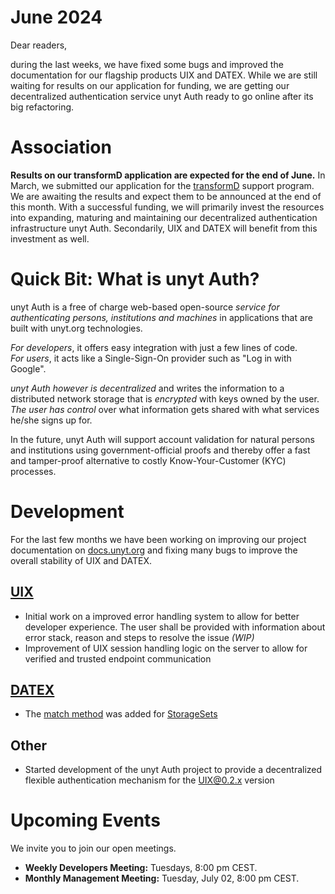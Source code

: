 # June 2024

Dear readers,

during the last weeks, we have fixed some bugs and improved the documentation for our flagship products UIX and DATEX.
While we are still waiting for results on our application for funding, we are getting our decentralized authentication
service unyt Auth ready to go online after its big refactoring.

# Association

**Results on our transformD application are expected for the end of June.**
In March, we submitted our application for the [transformD](https://www.deutsche-stiftung-engagement-und-ehrenamt.de/foerderung/transformd/) support program.
We are awaiting the results and expect them to be announced at the end of this month. With a successful funding, we will primarily invest the resources into
expanding, maturing and maintaining our decentralized authentication infrastructure unyt Auth. Secondarily, UIX and DATEX will benefit from this investment
as well.

# Quick Bit: What is unyt Auth?
unyt Auth is a free of charge web-based open-source _service for authenticating persons, institutions and machines_ in applications that are built with
unyt.org technologies.

_For developers_, it offers easy integration with just a few lines of code.  
_For users_, it acts like a Single-Sign-On provider such as "Log in with Google".

_unyt Auth however is decentralized_ and writes the information to a distributed network storage that is _encrypted_ with keys owned by
the user. _The user has control_ over what information gets shared with what services he/she signs up for.

In the future, unyt Auth will support account validation for natural persons and institutions using government-official proofs and thereby offer a
fast and tamper-proof alternative to costly Know-Your-Customer (KYC) processes.

# Development
For the last few months we have been working on improving our project documentation on [docs.unyt.org](https://docs.unyt.org) and fixing many bugs to improve the overall stability of UIX and DATEX.

## [UIX](https://github.com/unyt-org/uix/pulls?q=is:closed%20created:%3E=2024-05-01)
* Initial work on a improved error handling system to allow for better developer experience. The user shall be provided with information about error stack, reason and steps to resolve the issue *(WIP)*
* Improvement of UIX session handling logic on the server to allow for verified and trusted endpoint communication

## [DATEX](https://github.com/unyt-org/datex-core-js-legacy/pulls?q=is:closed%20created:%3E=2024-05-01)
* The [match method](https://docs.unyt.org/manual/datex/storage-collections#pattern-matching) was added for [StorageSets](https://docs.unyt.org/manual/datex/storage-collections#storagesets)

## Other
* Started development of the unyt Auth project to provide a decentralized flexible authentication mechanism for the UIX@0.2.x version

# Upcoming Events 

We invite you to join our open meetings.

* **Weekly Developers Meeting:** Tuesdays, 8:00 pm CEST.
* **Monthly Management Meeting:** Tuesday, July 02, 8:00 pm CEST.
